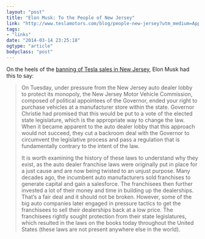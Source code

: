 ```yaml
---
layout: "post"
title: "Elon Musk: To the People of New Jersey"
link: "http://www.teslamotors.com/blog/people-new-jersey?utm_medium=App.net+Broadcast&utm_source=PourOver"
tags: 
- "links"
date: "2014-03-14 23:25:18"
ogtype: "article"
bodyclass: "post"
---
```


On the heels of the [banning of Tesla sales in New Jersey](http://mobile.theverge.com/2014/3/11/5497638/tesla-sales-banned-in-new-jersey), Elon Musk had this to say:

> On Tuesday, under pressure from the New Jersey auto dealer lobby to protect its monopoly, the New Jersey Motor Vehicle Commission, composed of political appointees of the Governor, ended your right to purchase vehicles at a manufacturer store within the state. Governor Christie had promised that this would be put to a vote of the elected state legislature, which is the appropriate way to change the law. When it became apparent to the auto dealer lobby that this approach would not succeed, they cut a backroom deal with the Governor to circumvent the legislative process and pass a regulation that is fundamentally contrary to the intent of the law.
> 
> It is worth examining the history of these laws to understand why they exist, as the auto dealer franchise laws were originally put in place for a just cause and are now being twisted to an unjust purpose. Many decades ago, the incumbent auto manufacturers sold franchises to generate capital and gain a salesforce. The franchisees then further invested a lot of their money and time in building up the dealerships. That’s a fair deal and it should not be broken. However, some of the big auto companies later engaged in pressure tactics to get the franchisees to sell their dealerships back at a low price. The franchisees rightly sought protection from their state legislatures, which resulted in the laws on the books today throughout the United States (these laws are not present anywhere else in the world).